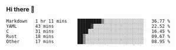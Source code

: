 ### Hi there 👋

<!--
**WShiBin/WShiBin** is a ✨ _special_ ✨ repository because its `README.md` (this file) appears on your GitHub profile.

Here are some ideas to get you started:

- 🔭 I’m currently working on ...
- 🌱 I’m currently learning ...
- 👯 I’m looking to collaborate on ...
- 🤔 I’m looking for help with ...
- 💬 Ask me about ...
- 📫 How to reach me: ...
- 😄 Pronouns: ...
- ⚡ Fun fact: ...
-->

<!--START_SECTION:waka-->
```text
Markdown   1 hr 11 mins    █████████▒░░░░░░░░░░░░░░░   36.77 % 
YAML       43 mins         █████▓░░░░░░░░░░░░░░░░░░░   22.52 % 
C          31 mins         ████░░░░░░░░░░░░░░░░░░░░░   16.45 % 
Rust       18 mins         ██▒░░░░░░░░░░░░░░░░░░░░░░   09.67 % 
Other      17 mins         ██▒░░░░░░░░░░░░░░░░░░░░░░   08.95 % 
```
<!--END_SECTION:waka-->
